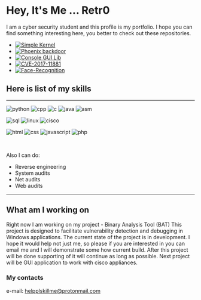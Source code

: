 # Hey, It's Me ... Retr0

I am a cyber security student and this profile is my portfolio. I hope you can find something interesting here, you better to check out these repositories.

- [![Simple Kernel](https://img.shields.io/static/v1?label=Repo&message=Binary_Analysis_Tool&color=FF4A40)](https://github.com/Retr0-code/Simple-Kernel)
- [![Phoenix backdoor](https://img.shields.io/static/v1?label=Repo&message=Phoenix&color=ff0057)](https://github.com/Retr0-code/Phoenix)
- [![Console GUI Lib](https://img.shields.io/static/v1?label=Repo&message=Console_GUI_Lib&color=7163e0)](https://github.com/Retr0-code/Console-Graphics)
- [![CVE-2017-11881](https://img.shields.io/static/v1?label=Repo&message=SignHere&color=607CF7)](https://github.com/Retr0-code/SignHere)
- [![Face-Recognition](https://img.shields.io/static/v1?label=Repo&message=Face_Recognition&color=60aaf7)](https://github.com/Retr0-code/Face-Recognition)

## Here is list of my skills
---

![python](https://img.shields.io/badge/-Python-FFC500?logo=python)
![cpp](https://img.shields.io/badge/-C++-6088FF?logo=c%2b%2b)
![c](https://img.shields.io/badge/-C-60aaf7?logo=c)
![java](https://img.shields.io/badge/-Java-FF8501?logo=java&logoColor=000000)
![asm](https://img.shields.io/badge/-ASM-FF0F1F)

![sql](https://img.shields.io/badge/-SQL-ffffff?logo=MySQL)
![linux](https://img.shields.io/badge/-Linux-000000?logo=linux)
![cisco](https://img.shields.io/badge/-Cisco-ffffff?logo=cisco)

![html](https://img.shields.io/badge/-HTML5-000000?logo=html5)
![css](https://img.shields.io/badge/-CSS3-000000?logo=css3)
![javascript](https://img.shields.io/badge/-JS-000000?logo=javascript)
![php](https://img.shields.io/badge/-PHP-000000?logo=php)

<br>

Also I can do:
  - Reverse engineering
  - System audits
  - Net audits
  - Web audits

---

## What am I working on

Right now I am working on my project - Binary Analysis Tool (BAT) This project is designed to facilitate vulnerability detection and debugging in Windows applications. The current state of the project is in development. I hope it would help not just me, so please if you are interested in you can email me and I will demonstrate some how current build. After this project will be done supporting of it will continue as long as possible. Next project will be GUI application to work with cisco appliances.

### My contacts

e-mail: helpplskillme@protonmail.com
